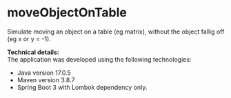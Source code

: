 # moveObjectOnTable
Simulate moving an object on a table (eg matrix), without the object fallig off (eg x or y = -1).

**Technical details:**  
The application was developed using the following technologies:
- Java version 17.0.5
- Maven version 3.8.7
- Spring Boot 3 with Lombok dependency only.

